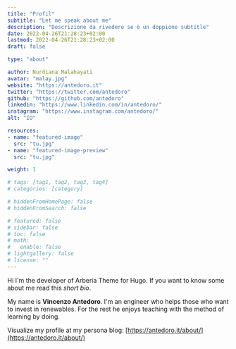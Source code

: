 ```yaml
---
title: "Profil"
subtitle: "Let me speak about me"
description: "Descrizione da rivedere se è un doppione subtitle"
date: 2022-04-26T21:28:23+02:00
lastmod: 2022-04-26T21:28:23+02:00
draft: false

type: "about"

author: Nurdiana Malahayati
avatar: "malay.jpg"
website: "https://antedoro.it"
twitter: "https://twitter.com/antedoro"
github: "https://github.com/antedoro"
linkedin: "https://www.linkedin.com/in/antedoro/"
instagram: "https://www.instagram.com/antedoro/"
alt: "IO"

resources:
- name: "featured-image"
  src: "tu.jpg"
- name: "featured-image-preview"
  src: "tu.jpg"

weight: 1

# tags: [tag1, tag2, tag3, tag4]
# categories: [category]

# hiddenFromHomePage: false
# hiddenFromSearch: false

# featured: false
# sidebar: false
# toc: false
# math:
#   enable: false
# lightgallery: false
# license: ""
---
```


Hi I'm the developer of Arberia Theme for Hugo. If you want to know some about me read this _short bio_.

My name is **Vincenzo Antedoro**. I'm an engineer who helps those who want to invest in renewables. For the rest he enjoys teaching with the method of learning by doing.

Visualize my profile at my persona blog: [https://antedoro.it/about/](https://antedoro.it/about/)
